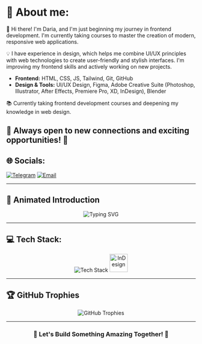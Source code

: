 # 💫 About me:

👋 Hi there!  I'm Daria, and I'm just beginning my journey in frontend development. I'm currently taking courses to master the creation of modern, responsive web applications.

💡 I have experience in design, which helps me combine UI/UX principles with web technologies to create user-friendly and stylish interfaces. I'm improving my frontend skills and actively working on new projects.

- **Frontend:** HTML, CSS, JS, Tailwind, Git, GitHub
- **Design & Tools:** UI/UX Design, Figma, Adobe Creative Suite (Photoshop, Illustrator, After Effects, Premiere Pro, XD, InDesign), Blender

📚 Currently taking frontend development courses and deepening my knowledge in web design.

💬 Always open to new connections and exciting opportunities! 🚀
---
## 🌐 Socials:
 [![Telegram](https://img.shields.io/badge/Telegram-2CA5E0?logo=telegram&logoColor=white)](https://t.me/dashaatk) [![Email](https://img.shields.io/badge/Email-D14836?logo=gmail&logoColor=white)](mailto:daryna2003tk@gmail.com)

---
## 🚀 Animated Introduction
<p align="center">
  <img src="https://readme-typing-svg.demolab.com?font=Fira+Code&weight=600&size=22&pause=1000&color=32CD32&center=true&vCenter=true&width=600&lines=Frontend+Developer;UI%2FUX+Designer;Creative+Thinker;Always+Learning+New+Technology" alt="Typing SVG">
</p>

---
## 💻 Tech Stack:
<p align="center">
  <img src="https://skillicons.dev/icons?i=html,css,figma,ae,ai,ps" alt="Tech Stack">
  <img src="https://upload.wikimedia.org/wikipedia/commons/4/48/Adobe_InDesign_CC_icon.svg" alt="InDesign" width="48" height="48">
</p>

---

## 🏆 GitHub Trophies
<p align="center">
  <img src="https://github-profile-trophy.vercel.app/?username=dashaaaa21&theme=darkhub&no-frame=false&no-bg=true&margin-w=4" alt="GitHub Trophies">
</p>

---
<h3 align="center">🚀 Let's Build Something Amazing Together! 🚀</h3>



